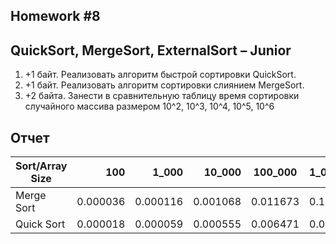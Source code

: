 Homework #8
---
## QuickSort, MergeSort, ExternalSort – Junior

1. +1 байт. Реализовать алгоритм быстрой сортировки QuickSort.
2. +1 байт. Реализовать алгоритм сортировки слиянием MergeSort.
3. +2 байта. Занести в сравнительную таблицу время сортировки
случайного массива размером 10^2, 10^3, 10^4, 10^5, 10^6

## Отчет
| Sort/Array Size |      100 |    1_000 |   10_000 | 100_000  | 1_000_000 |
|-----------------|---------:|---------:|---------:|----------|-----------|
| Merge Sort      | 0.000036 | 0.000116 | 0.001068 | 0.011673 | 0.123287  |
| Quick Sort      | 0.000018 | 0.000059 | 0.000555 | 0.006471 | 0.075343  |